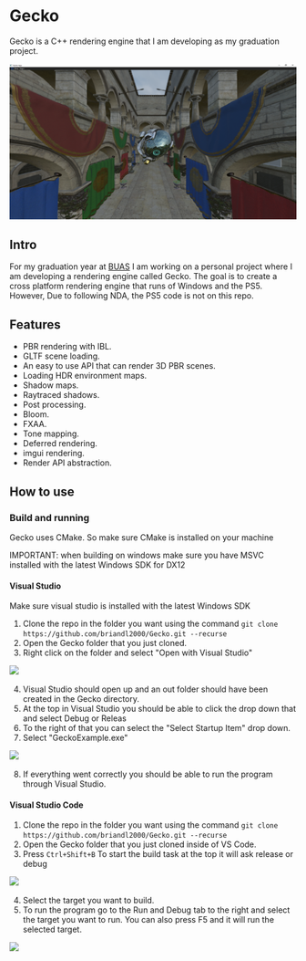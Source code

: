 # Gecko
Gecko is a C++ rendering engine that I am developing as my graduation project.

![](Images/2024-06-11_22h53_13.png)

## Intro
For my graduation year at [BUAS](https://www.buas.nl/) I am working on a personal project where I am developing a rendering engine called Gecko. The goal is to create a cross platform rendering engine that runs of Windows and the PS5. However, Due to following NDA, the PS5 code is not on this repo. 

## Features
- PBR rendering with IBL.
- GLTF scene loading.
- An easy to use API that can render 3D PBR scenes.
- Loading HDR environment maps.
- Shadow maps.
- Raytraced shadows.
- Post processing.
- Bloom.
- FXAA.
- Tone mapping.
- Deferred rendering.
- imgui rendering.
- Render API abstraction.

## How to use

### Build and running

Gecko uses CMake. So make sure CMake is installed on your machine

IMPORTANT:
when building on windows make sure you have MSVC installed with the latest Windows SDK for DX12

#### Visual Studio
Make sure visual studio is installed with the latest Windows SDK
1. Clone the repo in the folder you want using the command 
```git clone https://github.com/briandl2000/Gecko.git --recurse```
2. Open the Gecko folder that you just cloned.
3. Right click on the folder and select "Open with Visual Studio"

![](Images/OpenWithVisualStudio.png)

4. Visual Studio should open up and an out folder should have been created in the Gecko directory.
5. At the top in Visual Studio you should be able to click the drop down that and select Debug or Releas
6. To the right of that you can select the "Select Startup Item" drop down.
7. Select "GeckoExample.exe" 

![](Images/StartUpSelect.png)

8. If everything went correctly you should be able to run the program through Visual Studio.

#### Visual Studio Code
1. Clone the repo in the folder you want using the command 
```git clone https://github.com/briandl2000/Gecko.git --recurse```
2. Open the Gecko folder that you just cloned inside of VS Code.
3. Press ```Ctrl+Shift+B``` To start the build task at the top it will ask release or debug

![](Images/BuildTargetVSC.png)

4. Select the target you want to build.
5. To run the program go to the Run and Debug tab to the right and select the target you want to run. You can also press F5 and it will run the selected target.

![](Images/RunTargetVSC.png)